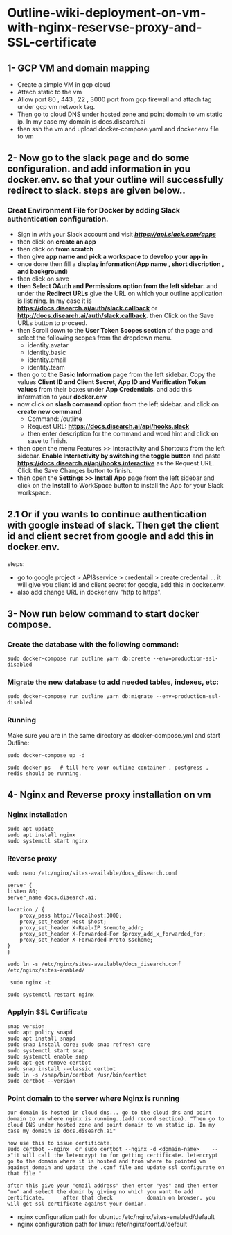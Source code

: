 # Outline-wiki-deployment-on-vm-with-nginx-reservse-proxy-and-SSL-certificate

## 1- GCP VM and domain mapping

-    Create a simple VM in gcp cloud 
-    Attach static to the vm
-    Allow port 80 , 443 , 22 , 3000 port from gcp firewall and attach tag under gcp vm network tag.
-    Then go to cloud DNS under hosted zone and point domain to vm static ip. In my case my domain is docs.disearch.ai
-    then ssh the vm and upload docker-compose.yaml and docker.env file to vm

## 2- Now go to the slack page and do some configuration. and add information in you docker.env. so that your outline will successfully redirect to slack. steps are given below..

### Creat Environment File for Docker by adding Slack authentication configuration.

-   Sign in with your Slack account and visit ***https://api.slack.com/apps***
-   then click on **create an app**
-   then click on **from scratch**
-   then **give app name and pick a workspace to develop your app in**
-   once done then fill a **display information(App name , short discription , and background**)
-   then click on save
-   **then Select OAuth and Permissions option from the left sidebar.** and under the **Redirect URLs** give the URL on which your outline application is listining. In my case it is **https://docs.disearch.ai/auth/slack.callback** or **http://docs.disearch.ai/auth/slack.callback**. then Click on the Save URLs button to proceed. 
-   then Scroll down to the **User Token Scopes section** of the page and select the following scopes from the dropdown menu.
    -  identity.avatar
    -  identity.basic
    -  identity.email
    -  identity.team
- then go to the **Basic Information** page from the left sidebar. Copy the values **Client ID and Client Secret, App ID and Verification Token values** from their boxes under **App Credentials**. and add this information to your **docker.env**
- now click on **slash command** option from the left sidebar. and click on **create new command**.
    - Command: /outline
    - Request URL: **https://docs.disearch.ai/api/hooks.slack**
    - then enter description for the command and word hint and click on save to finish.
- then open  the menu Features >> Interactivity and Shortcuts from the left sidebar. **Enable Interactivity by switching the toggle button** and paste **https://docs.disearch.ai/api/hooks.interactive** as the Request URL. Click the Save Changes button to finish.
-  then open the **Settings >> Install App** page from the left sidebar and click on the **Install** to WorkSpace button to install the App for your Slack workspace.

## 2.1 Or if you wants to continue authentication with google instead of slack. Then get the client id and client secret from google and add this in docker.env. 

steps:

-    go to google project > API&service > credentail > create credentail ... it will give you client id and client secret for google, add this in docker.env.
-    also add change URL in docker.env "http to https".  

## 3- Now run below command to start docker compose.

### Create the database with the following command:

    sudo docker-compose run outline yarn db:create --env=production-ssl-disabled

### Migrate the new database to add needed tables, indexes, etc:

    sudo docker-compose run outline yarn db:migrate --env=production-ssl-disabled

### Running

Make sure you are in the same directory as docker-compose.yml and start Outline:


    sudo docker-compose up -d

    sudo docker ps   # till here your outline container , postgress , redis should be running. 

## 4- Nginx and Reverse proxy installation on vm

### Nginx installation

    sudo apt update
    sudo apt install nginx
    sudo systemctl start nginx  


### Reverse proxy 

    sudo nano /etc/nginx/sites-available/docs_disearch.conf
    
    server {
    listen 80;
    server_name docs.disearch.ai;

    location / {
        proxy_pass http://localhost:3000;
        proxy_set_header Host $host;
        proxy_set_header X-Real-IP $remote_addr;
        proxy_set_header X-Forwarded-For $proxy_add_x_forwarded_for;
        proxy_set_header X-Forwarded-Proto $scheme;
    }
    }

    sudo ln -s /etc/nginx/sites-available/docs_disearch.conf /etc/nginx/sites-enabled/

     sudo nginx -t

    sudo systemctl restart nginx


### Applyin SSL Certificate

    snap version
    sudo apt policy snapd
    sudo apt install snapd
    sudo snap install core; sudo snap refresh core
    sudo systemctl start snap
    sudo systemctl enable snap
    sudo apt-get remove certbot
    sudo snap install --classic certbot
    sudo ln -s /snap/bin/certbot /usr/bin/certbot
    sudo certbot --version

### Point domain to the server where Nginx is running    
    
    our domain is hosted in cloud dns... go to the cloud dns and point domain to vm where nginx is running..(add record section). "Then go to cloud DNS under hosted zone and point domain to vm static ip. In my case my domain is docs.disearch.ai"
    
    now use this to issue certificate.  
    sudo certbot --nginx  or sudo certbot --nginx -d <domain-name>    -->"it will call the letencrypt to for getting certificate. letencrypt go to the domain where it is hosted and from where to pointed vm against domain and update the .conf file and update ssl configurate on that file "
    
    after this give your "email address" then enter "yes" and then enter "no" and select the domin by giving no which you want to add certificate.      after that check           domain on browser. you will get ssl certificate against your domian.


-    nginx configuration path for ubuntu: /etc/nginx/sites-enabled/default
-    nginx configuration path for linux: /etc/nginx/conf.d/default
